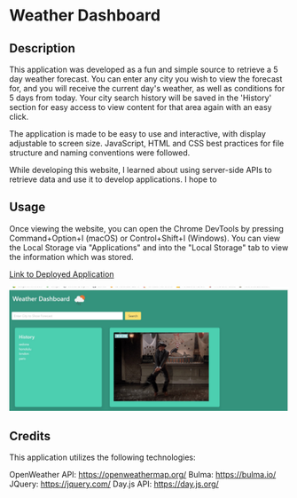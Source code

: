 # Weather Dashboard

## Description

This application was developed as a fun and simple source to retrieve a 5 day weather forecast. You can enter any city you wish to view the forecast for, and you will receive the current day's weather, as well as conditions for 5 days from today. Your city search history will be saved in the 'History' section for easy access to view content for that area again with an easy click.

The application is made to be easy to use and interactive, with display adjustable to screen size. JavaScript, HTML and CSS best practices for file structure and naming conventions were followed. 

While developing this website, I learned about using server-side APIs to retrieve data and use it to develop applications. I hope to 

## Usage

Once viewing the website, you can open the Chrome DevTools by pressing Command+Option+I (macOS) or Control+Shift+I (Windows). You can view the Local Storage via "Applications" and into the "Local Storage" tab to view the information which was stored.

[Link to Deployed Application](https://tabbdacat.github.io/weather-dashboard/)

![image of deployed application](/assets/weather-dash-scrnsht.jpg)

## Credits

This application utilizes the following technologies:

OpenWeather API: https://openweathermap.org/
Bulma: https://bulma.io/
JQuery: https://jquery.com/
Day.js API: https://day.js.org/